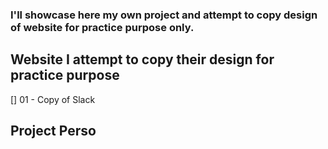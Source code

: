 ### I'll showcase here my own project and attempt to copy design of website for practice purpose only.

## Website I attempt to copy their design for practice purpose

[] 01 - Copy of Slack

## Project Perso
